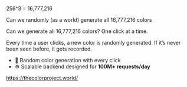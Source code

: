 256^3 = 16,777,216

Can we randomly (as a world) generate all 16,777,216 colors

Can we generate all 16,777,216 colors? One click at a time.

Every time a user clicks, a new color is randomly generated. If it’s never been seen before, it gets recorded.

- 🎨 Random color generation with every click
- ⚙️ Scalable backend designed for **100M+ requests/day**

https://thecolorproject.world/ 